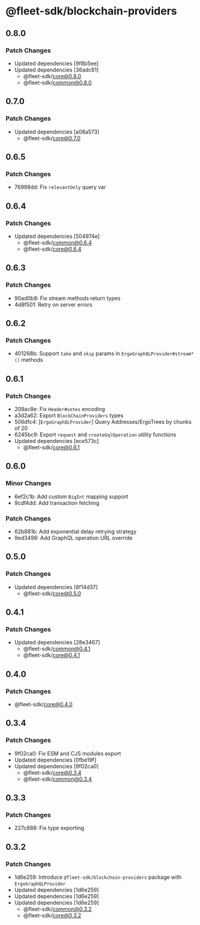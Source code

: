 # @fleet-sdk/blockchain-providers

## 0.8.0

### Patch Changes

- Updated dependencies [9f8b5ee]
- Updated dependencies [36adc61]
  - @fleet-sdk/core@0.8.0
  - @fleet-sdk/common@0.8.0

## 0.7.0

### Patch Changes

- Updated dependencies [a08a573]
  - @fleet-sdk/core@0.7.0

## 0.6.5

### Patch Changes

- 76998dd: Fix `relevantOnly` query var

## 0.6.4

### Patch Changes

- Updated dependencies [504974e]
  - @fleet-sdk/common@0.6.4
  - @fleet-sdk/core@0.6.4

## 0.6.3

### Patch Changes

- 90ad0b8: Fix stream methods return types
- 4d8f501: Retry on server errors

## 0.6.2

### Patch Changes

- 401268b: Support `take` and `skip` params in `ErgoGraphQLProvider#stream*()` methods

## 0.6.1

### Patch Changes

- 208ac8e: Fix `Header#votes` encoding
- a3d2a62: Export `BlockChainProviders` types
- 506dfc4: [`ErgoGraphQLProvider`] Query Addresses/ErgoTrees by chunks of 20
- 6245bc9: Export `request` and `createGqlOperation` utility functions
- Updated dependencies [ece573c]
  - @fleet-sdk/core@0.6.1

## 0.6.0

### Minor Changes

- 6ef2c1b: Add custom `BigInt` mapping support
- 9cdf4dd: Add transaction fetching

### Patch Changes

- 62b881b: Add exponential delay retrying strategy
- 9ed3499: Add GraphQL operation URL override

## 0.5.0

### Patch Changes

- Updated dependencies [8f14d37]
  - @fleet-sdk/core@0.5.0

## 0.4.1

### Patch Changes

- Updated dependencies [28e3467]
  - @fleet-sdk/common@0.4.1
  - @fleet-sdk/core@0.4.1

## 0.4.0

### Patch Changes

- @fleet-sdk/core@0.4.0

## 0.3.4

### Patch Changes

- 9f02ca0: Fix ESM and CJS modules export
- Updated dependencies [0fbe19f]
- Updated dependencies [9f02ca0]
  - @fleet-sdk/core@0.3.4
  - @fleet-sdk/common@0.3.4

## 0.3.3

### Patch Changes

- 227c888: Fix type exporting

## 0.3.2

### Patch Changes

- 1d6e259: Introduce `@fleet-sdk/blockchain-providers` package with `ErgoGraphQLProvider`
- Updated dependencies [1d6e259]
- Updated dependencies [1d6e259]
- Updated dependencies [1d6e259]
  - @fleet-sdk/common@0.3.2
  - @fleet-sdk/core@0.3.2
